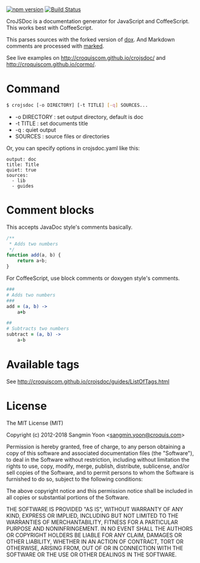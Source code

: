 [![npm version](https://badge.fury.io/js/crojsdoc.svg)](http://badge.fury.io/js/crojsdoc)
[![Build Status](https://travis-ci.org/croquiscom/crojsdoc.svg?branch=master)](https://travis-ci.org/croquiscom/crojsdoc)

CroJSDoc is a documentation generator for JavaScript and CoffeeScript.
This works best with CoffeeScript.

This parses sources with the forked version of [dox](https://github.com/visionmedia/dox).
And Markdown comments are processed with [marked](https://github.com/chjj/marked).

See live examples on http://croquiscom.github.io/crojsdoc/ and http://croquiscom.github.io/cormo/.

# Command

```bash
$ crojsdoc [-o DIRECTORY] [-t TITLE] [-q] SOURCES...
```

* -o DIRECTORY : set output directory, default is doc
* -t TITLE : set documents title
* -q : quiet output
* SOURCES : source files or directories

Or, you can specify options in crojsdoc.yaml like this:

```
output: doc
title: Title
quiet: true
sources:
  - lib
  - guides
```

# Comment blocks

This accepts JavaDoc style's comments basically.

```javascript
/**
 * Adds two numbers
 */
function add(a, b) {
    return a+b;
}
```

For CoffeeScript, use block comments or doxygen style's comments.

```coffeescript
###
# Adds two numbers
###
add = (a, b) ->
    a+b

##
# Subtracts two numbers
subtract = (a, b) ->
    a-b
```

# Available tags

See http://croquiscom.github.io/crojsdoc/guides/ListOfTags.html

# License

The MIT License (MIT)

Copyright (c) 2012-2018 Sangmin Yoon &lt;sangmin.yoon@croquis.com&gt;

Permission is hereby granted, free of charge, to any person obtaining a copy
of this software and associated documentation files (the "Software"), to deal
in the Software without restriction, including without limitation the rights
to use, copy, modify, merge, publish, distribute, sublicense, and/or sell
copies of the Software, and to permit persons to whom the Software is
furnished to do so, subject to the following conditions:

The above copyright notice and this permission notice shall be included in
all copies or substantial portions of the Software.

THE SOFTWARE IS PROVIDED "AS IS", WITHOUT WARRANTY OF ANY KIND, EXPRESS OR
IMPLIED, INCLUDING BUT NOT LIMITED TO THE WARRANTIES OF MERCHANTABILITY,
FITNESS FOR A PARTICULAR PURPOSE AND NONINFRINGEMENT. IN NO EVENT SHALL THE
AUTHORS OR COPYRIGHT HOLDERS BE LIABLE FOR ANY CLAIM, DAMAGES OR OTHER
LIABILITY, WHETHER IN AN ACTION OF CONTRACT, TORT OR OTHERWISE, ARISING FROM,
OUT OF OR IN CONNECTION WITH THE SOFTWARE OR THE USE OR OTHER DEALINGS IN
THE SOFTWARE.

